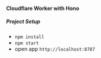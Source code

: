 #### Cloudflare Worker with Hono

##### Project Setup
- `npm install`
- `npm start`
- open app `http://localhost:8787`